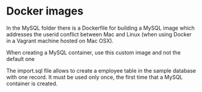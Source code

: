 # Docker images
In the MySQL folder there is a Dockerfile for building a MySQL image which addresses the userid conflict between Mac and Linux (when using Docker in a Vagrant machine hosted on Mac OSX).

When creating a MySQL container, use this custom image and not the default one

The import.sql file allows to create a employee table in the sample database with one record. It must be used only once, the first time that a MySQL container is created.

